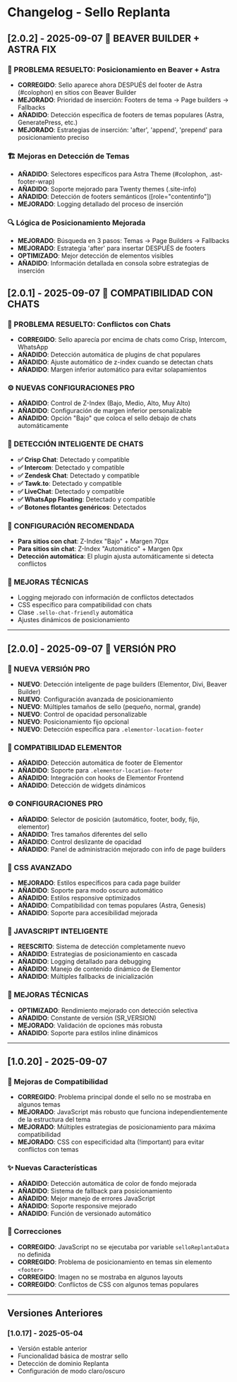 # Changelog - Sello Replanta

## [2.0.2] - 2025-09-07 🎯 BEAVER BUILDER + ASTRA FIX

### 🚨 PROBLEMA RESUELTO: Posicionamiento en Beaver + Astra
- **CORREGIDO**: Sello aparece ahora DESPUÉS del footer de Astra (#colophon) en sitios con Beaver Builder
- **MEJORADO**: Prioridad de inserción: Footers de tema → Page builders → Fallbacks
- **AÑADIDO**: Detección específica de footers de temas populares (Astra, GeneratePress, etc.)
- **MEJORADO**: Estrategias de inserción: 'after', 'append', 'prepend' para posicionamiento preciso

### 🏗️ Mejoras en Detección de Temas
- **AÑADIDO**: Selectores específicos para Astra Theme (#colophon, .ast-footer-wrap)
- **AÑADIDO**: Soporte mejorado para Twenty themes (.site-info)
- **AÑADIDO**: Detección de footers semánticos ([role="contentinfo"])
- **MEJORADO**: Logging detallado del proceso de inserción

### 🔍 Lógica de Posicionamiento Mejorada
- **MEJORADO**: Búsqueda en 3 pasos: Temas → Page Builders → Fallbacks
- **MEJORADO**: Estrategia 'after' para insertar DESPUÉS de footers
- **OPTIMIZADO**: Mejor detección de elementos visibles
- **AÑADIDO**: Información detallada en consola sobre estrategias de inserción

## [2.0.1] - 2025-09-07 🔧 COMPATIBILIDAD CON CHATS

### 🚨 PROBLEMA RESUELTO: Conflictos con Chats
- **CORREGIDO**: Sello aparecía por encima de chats como Crisp, Intercom, WhatsApp
- **AÑADIDO**: Detección automática de plugins de chat populares
- **AÑADIDO**: Ajuste automático de z-index cuando se detectan chats
- **AÑADIDO**: Margen inferior automático para evitar solapamientos

### ⚙️ NUEVAS CONFIGURACIONES PRO
- **AÑADIDO**: Control de Z-Index (Bajo, Medio, Alto, Muy Alto)
- **AÑADIDO**: Configuración de margen inferior personalizable
- **AÑADIDO**: Opción "Bajo" que coloca el sello debajo de chats automáticamente

### 🔧 DETECCIÓN INTELIGENTE DE CHATS
- **✅ Crisp Chat**: Detectado y compatible
- **✅ Intercom**: Detectado y compatible  
- **✅ Zendesk Chat**: Detectado y compatible
- **✅ Tawk.to**: Detectado y compatible
- **✅ LiveChat**: Detectado y compatible
- **✅ WhatsApp Floating**: Detectado y compatible
- **✅ Botones flotantes genéricos**: Detectados

### 📱 CONFIGURACIÓN RECOMENDADA
- **Para sitios con chat**: Z-Index "Bajo" + Margen 70px
- **Para sitios sin chat**: Z-Index "Automático" + Margen 0px
- **Detección automática**: El plugin ajusta automáticamente si detecta conflictos

### 🎯 MEJORAS TÉCNICAS
- Logging mejorado con información de conflictos detectados
- CSS específico para compatibilidad con chats
- Clase `.sello-chat-friendly` automática
- Ajustes dinámicos de posicionamiento

---

## [2.0.0] - 2025-09-07 🚀 VERSIÓN PRO

### 🌟 NUEVA VERSIÓN PRO
- **NUEVO**: Detección inteligente de page builders (Elementor, Divi, Beaver Builder)
- **NUEVO**: Configuración avanzada de posicionamiento
- **NUEVO**: Múltiples tamaños de sello (pequeño, normal, grande)
- **NUEVO**: Control de opacidad personalizable
- **NUEVO**: Posicionamiento fijo opcional
- **NUEVO**: Detección específica para `.elementor-location-footer`

### 🎯 COMPATIBILIDAD ELEMENTOR
- **AÑADIDO**: Detección automática de footer de Elementor
- **AÑADIDO**: Soporte para `.elementor-location-footer`
- **AÑADIDO**: Integración con hooks de Elementor Frontend
- **AÑADIDO**: Detección de widgets dinámicos

### ⚙️ CONFIGURACIONES PRO
- **AÑADIDO**: Selector de posición (automático, footer, body, fijo, elementor)
- **AÑADIDO**: Tres tamaños diferentes del sello
- **AÑADIDO**: Control deslizante de opacidad
- **AÑADIDO**: Panel de administración mejorado con info de page builders

### 🎨 CSS AVANZADO
- **MEJORADO**: Estilos específicos para cada page builder
- **AÑADIDO**: Soporte para modo oscuro automático
- **AÑADIDO**: Estilos responsive optimizados
- **AÑADIDO**: Compatibilidad con temas populares (Astra, Genesis)
- **AÑADIDO**: Soporte para accesibilidad mejorada

### 📱 JAVASCRIPT INTELIGENTE
- **REESCRITO**: Sistema de detección completamente nuevo
- **AÑADIDO**: Estrategias de posicionamiento en cascada
- **AÑADIDO**: Logging detallado para debugging
- **AÑADIDO**: Manejo de contenido dinámico de Elementor
- **AÑADIDO**: Múltiples fallbacks de inicialización

### 🔧 MEJORAS TÉCNICAS
- **OPTIMIZADO**: Rendimiento mejorado con detección selectiva
- **AÑADIDO**: Constante de versión (SR_VERSION)
- **MEJORADO**: Validación de opciones más robusta
- **AÑADIDO**: Soporte para estilos inline dinámicos

---

## [1.0.20] - 2025-09-07

### 🔧 Mejoras de Compatibilidad
- **CORREGIDO**: Problema principal donde el sello no se mostraba en algunos temas
- **MEJORADO**: JavaScript más robusto que funciona independientemente de la estructura del tema
- **MEJORADO**: Múltiples estrategias de posicionamiento para máxima compatibilidad
- **MEJORADO**: CSS con especificidad alta (!important) para evitar conflictos con temas

### ✨ Nuevas Características
- **AÑADIDO**: Detección automática de color de fondo mejorada
- **AÑADIDO**: Sistema de fallback para posicionamiento
- **AÑADIDO**: Mejor manejo de errores JavaScript
- **AÑADIDO**: Soporte responsive mejorado
- **AÑADIDO**: Función de versionado automático

### 🐛 Correcciones
- **CORREGIDO**: JavaScript no se ejecutaba por variable `selloReplantaData` no definida
- **CORREGIDO**: Problema de posicionamiento en temas sin elemento `<footer>`
- **CORREGIDO**: Imagen no se mostraba en algunos layouts
- **CORREGIDO**: Conflictos de CSS con algunos temas populares

---

## Versiones Anteriores

### [1.0.17] - 2025-05-04
- Versión estable anterior
- Funcionalidad básica de mostrar sello
- Detección de dominio Replanta
- Configuración de modo claro/oscuro
